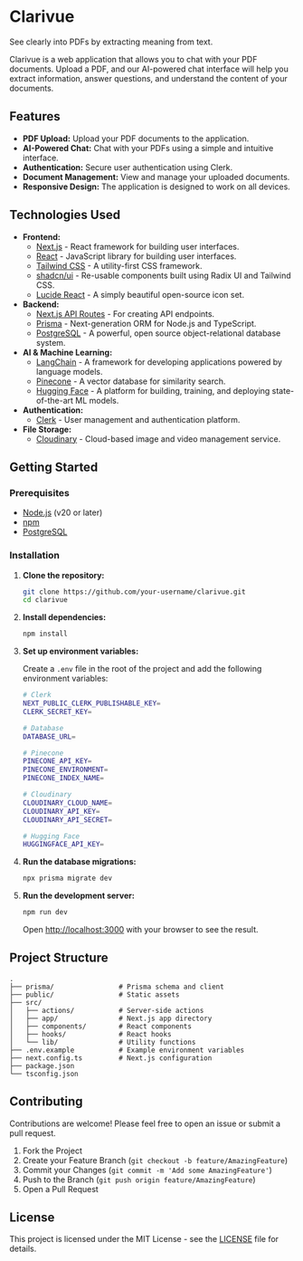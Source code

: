 # Clarivue

See clearly into PDFs by extracting meaning from text.

Clarivue is a web application that allows you to chat with your PDF documents. Upload a PDF, and our AI-powered chat interface will help you extract information, answer questions, and understand the content of your documents.

## Features

*   **PDF Upload:** Upload your PDF documents to the application.
*   **AI-Powered Chat:** Chat with your PDFs using a simple and intuitive interface.
*   **Authentication:** Secure user authentication using Clerk.
*   **Document Management:** View and manage your uploaded documents.
*   **Responsive Design:** The application is designed to work on all devices.

## Technologies Used

*   **Frontend:**
    *   [Next.js](https://nextjs.org/) - React framework for building user interfaces.
    *   [React](https://reactjs.org/) - JavaScript library for building user interfaces.
    *   [Tailwind CSS](https://tailwindcss.com/) - A utility-first CSS framework.
    *   [shadcn/ui](https://ui.shadcn.com/) - Re-usable components built using Radix UI and Tailwind CSS.
    *   [Lucide React](https://lucide.dev/) - A simply beautiful open-source icon set.
*   **Backend:**
    *   [Next.js API Routes](https://nextjs.org/docs/api-routes/introduction) - For creating API endpoints.
    *   [Prisma](https://www.prisma.io/) - Next-generation ORM for Node.js and TypeScript.
    *   [PostgreSQL](https://www.postgresql.org/) - A powerful, open source object-relational database system.
*   **AI & Machine Learning:**
    *   [LangChain](https://js.langchain.com/) - A framework for developing applications powered by language models.
    *   [Pinecone](https://www.pinecone.io/) - A vector database for similarity search.
    *   [Hugging Face](https://huggingface.co/) - A platform for building, training, and deploying state-of-the-art ML models.
*   **Authentication:**
    *   [Clerk](https://clerk.com/) - User management and authentication platform.
*   **File Storage:**
    *   [Cloudinary](https://cloudinary.com/) - Cloud-based image and video management service.

## Getting Started

### Prerequisites

*   [Node.js](https://nodejs.org/en/) (v20 or later)
*   [npm](https://www.npmjs.com/)
*   [PostgreSQL](https://www.postgresql.org/download/)

### Installation

1.  **Clone the repository:**

    ```bash
    git clone https://github.com/your-username/clarivue.git
    cd clarivue
    ```

2.  **Install dependencies:**

    ```bash
    npm install
    ```

3.  **Set up environment variables:**

    Create a `.env` file in the root of the project and add the following environment variables:

    ```bash
    # Clerk
    NEXT_PUBLIC_CLERK_PUBLISHABLE_KEY=
    CLERK_SECRET_KEY=

    # Database
    DATABASE_URL=

    # Pinecone
    PINECONE_API_KEY=
    PINECONE_ENVIRONMENT=
    PINECONE_INDEX_NAME=

    # Cloudinary
    CLOUDINARY_CLOUD_NAME=
    CLOUDINARY_API_KEY=
    CLOUDINARY_API_SECRET=

    # Hugging Face
    HUGGINGFACE_API_KEY=
    ```

4.  **Run the database migrations:**

    ```bash
    npx prisma migrate dev
    ```

5.  **Run the development server:**

    ```bash
    npm run dev
    ```

    Open [http://localhost:3000](http://localhost:3000) with your browser to see the result.

## Project Structure

```
.
├── prisma/                # Prisma schema and client
├── public/                # Static assets
├── src/
│   ├── actions/           # Server-side actions
│   ├── app/               # Next.js app directory
│   ├── components/        # React components
│   ├── hooks/             # React hooks
│   └── lib/               # Utility functions
├── .env.example           # Example environment variables
├── next.config.ts         # Next.js configuration
├── package.json
└── tsconfig.json
```

## Contributing

Contributions are welcome! Please feel free to open an issue or submit a pull request.

1.  Fork the Project
2.  Create your Feature Branch (`git checkout -b feature/AmazingFeature`)
3.  Commit your Changes (`git commit -m 'Add some AmazingFeature'`)
4.  Push to the Branch (`git push origin feature/AmazingFeature`)
5.  Open a Pull Request

## License

This project is licensed under the MIT License - see the [LICENSE](LICENSE) file for details.